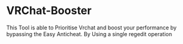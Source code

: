 # VRChat-Booster
This Tool is able to Prioritise Vrchat and boost your performance by bypassing the Easy Anticheat. By Using a single regedit operation